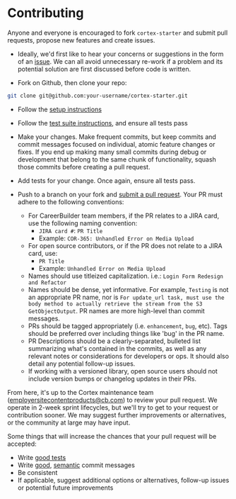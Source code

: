 # Contributing

Anyone and everyone is encouraged to fork `cortex-starter` and submit pull requests, propose new features and create issues.

* Ideally, we'd first like to hear your concerns or suggestions in the form of an [issue][issue]. We can all avoid
unnecessary re-work if a problem and its potential solution are first discussed before code is written.

* Fork on Github, then clone your repo:

```sh
git clone git@github.com:your-username/cortex-starter.git
```

* Follow the [setup instructions][setup]

* Follow the [test suite instructions][test-suite], and ensure all tests pass

* Make your changes. Make frequent commits, but keep commits and commit messages focused on individual, atomic
feature changes or fixes. If you end up making many small commits during debug or development that belong to the same
chunk of functionality, squash those commits before creating a pull request.

* Add tests for your change. Once again, ensure all tests pass.

* Push to a branch on your fork and [submit a pull request][pr]. Your PR must adhere to the following conventions:
  * For CareerBuilder team members, if the PR relates to a JIRA card, use the following naming convention:
    * `JIRA card #`: `PR Title`
    * Example: `COR-365: Unhandled Error on Media Upload`
  * For open source contributors, or if the PR does not relate to a JIRA card, use:
    * `PR Title`
    * Example: `Unhandled Error on Media Upload`
  * Names should use titleized capitalization. i.e.: `Login Form Redesign and Refactor`
  * Names should be dense, yet informative. For example, `Testing` is not an appropriate PR name, nor is
  `For update_url task, must use the body method to actually retrieve the stream from the S3 GetObjectOutput`.
  PR names are more high-level than commit messages.
  * PRs should be tagged appropriately (i.e. `enhancement`, `bug`, etc). Tags should be preferred over including things
  like 'bug' in the PR name.
  * PR Descriptions should be a clearly-separated, bulleted list summarizing what's contained in the commits, as well as
   any relevant notes or considerations for developers or ops. It should also detail any potential follow-up issues.
  * If working with a versioned library, open source users should not include version bumps or changelog updates in
  their PRs.

From here, it's up to the Cortex maintenance team (<employersitecontentproducts@cb.com>) to review your pull request.
We operate in 2-week sprint lifecycles, but we'll try to get to your request or contribution sooner. We may suggest
further improvements or alternatives, or the community at large may have input.

Some things that will increase the chances that your pull request will be accepted:

* Write [good tests][tests]
* Write [good][good-commit], [semantic][semantic-commit] commit messages
* Be consistent
* If applicable, suggest additional options or alternatives, follow-up issues or potential future improvements

[issue]: https://github.com/cortex-cms/cortex-starter/issues
[tests]: http://betterspecs.org
[good-commit]: http://tbaggery.com/2008/04/19/a-note-about-git-commit-messages.html
[semantic-commit]: https://seesparkbox.com/foundry/semantic_commit_messages
[setup]: https://docs.cortexcms.org/basics/setup/manual-setup
[pr]: https://github.com/cortex-cms/cortex-starter/compare
[test-suite]: https://docs.cortexcms.org/basics/setup/core-and-plugin-development#running-test-suite
